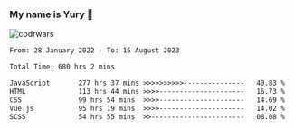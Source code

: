 ### My name is Yury 👋 
![codrwars](https://www.codewars.com/users/litury/badges/micro) 


<!--START_SECTION:waka-->

```txt
From: 28 January 2022 - To: 15 August 2023

Total Time: 680 hrs 2 mins

JavaScript       277 hrs 37 mins >>>>>>>>>>---------------   40.83 %
HTML             113 hrs 44 mins >>>>---------------------   16.73 %
CSS              99 hrs 54 mins  >>>>---------------------   14.69 %
Vue.js           95 hrs 19 mins  >>>>---------------------   14.02 %
SCSS             54 hrs 55 mins  >>-----------------------   08.08 %
```

<!--END_SECTION:waka-->

